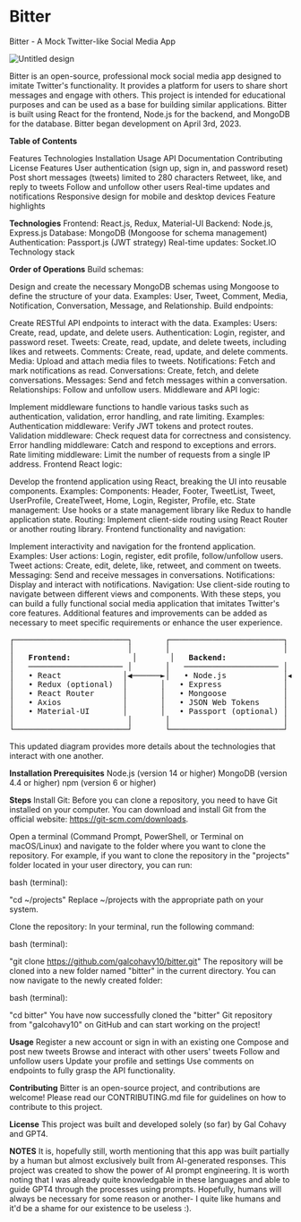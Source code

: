 # Bitter
Bitter - A Mock Twitter-like Social Media App

![Untitled design](https://user-images.githubusercontent.com/96891588/229640942-02aff651-96d2-457b-8591-e6656f8a755b.png)

Bitter is an open-source, professional mock social media app designed to imitate Twitter's functionality. It provides a platform for users to share short messages and engage with others. This project is intended for educational purposes and can be used as a base for building similar applications. Bitter is built using React for the frontend, Node.js for the backend, and MongoDB for the database. Bitter began development on April 3rd, 2023.


**Table of Contents**

  Features
  Technologies
  Installation
  Usage
  API Documentation
  Contributing
  License
  Features
  User authentication (sign up, sign in, and password reset)
  Post short messages (tweets) limited to 280 characters
  Retweet, like, and reply to tweets
  Follow and unfollow other users
  Real-time updates and notifications
  Responsive design for mobile and desktop devices
  Feature highlights

**Technologies**
    Frontend: React.js, Redux, Material-UI
    Backend: Node.js, Express.js
    Database: MongoDB (Mongoose for schema management)
    Authentication: Passport.js (JWT strategy)
    Real-time updates: Socket.IO
    Technology stack

**Order of Operations**
Build schemas:

Design and create the necessary MongoDB schemas using Mongoose to define the structure of your data.
Examples: User, Tweet, Comment, Media, Notification, Conversation, Message, and Relationship.
Build endpoints:

Create RESTful API endpoints to interact with the data.
Examples:
Users: Create, read, update, and delete users.
Authentication: Login, register, and password reset.
Tweets: Create, read, update, and delete tweets, including likes and retweets.
Comments: Create, read, update, and delete comments.
Media: Upload and attach media files to tweets.
Notifications: Fetch and mark notifications as read.
Conversations: Create, fetch, and delete conversations.
Messages: Send and fetch messages within a conversation.
Relationships: Follow and unfollow users.
Middleware and API logic:

Implement middleware functions to handle various tasks such as authentication, validation, error handling, and rate limiting.
Examples:
Authentication middleware: Verify JWT tokens and protect routes.
Validation middleware: Check request data for correctness and consistency.
Error handling middleware: Catch and respond to exceptions and errors.
Rate limiting middleware: Limit the number of requests from a single IP address.
Frontend React logic:

Develop the frontend application using React, breaking the UI into reusable components.
Examples:
Components: Header, Footer, TweetList, Tweet, UserProfile, CreateTweet, Home, Login, Register, Profile, etc.
State management: Use hooks or a state management library like Redux to handle application state.
Routing: Implement client-side routing using React Router or another routing library.
Frontend functionality and navigation:

Implement interactivity and navigation for the frontend application.
Examples:
User actions: Login, register, edit profile, follow/unfollow users.
Tweet actions: Create, edit, delete, like, retweet, and comment on tweets.
Messaging: Send and receive messages in conversations.
Notifications: Display and interact with notifications.
Navigation: Use client-side routing to navigate between different views and components.
With these steps, you can build a fully functional social media application that imitates Twitter's core features. Additional features and improvements can be added as necessary to meet specific requirements or enhance the user experience.

<pre>
┌────────────────────────┐       ┌────────────────────────┐       ┌────────────────────────┐
│                        │       │                        │       │                        │
│   <b>Frontend:</b>             │       │   <b>Backend:</b>              │       │   <b>Database:</b>             │
│   ──────────────────── │       │   ──────────────────── │       │   ──────────────────── │
│   • React             │◀──────►│   • Node.js            │◀──────►│   • MongoDB           │
│   • Redux (optional)  │       │   • Express             │       │                        │
│   • React Router      │       │   • Mongoose            │       │                        │
│   • Axios             │       │   • JSON Web Tokens     │       │                        │
│   • Material-UI       │       │   • Passport (optional) │       │                        │
│                        │       │                        │       │                        │
└────────────────────────┘       └────────────────────────┘       └────────────────────────┘
</pre>
This updated diagram provides more details about the technologies that interact with one another.

**Installation Prerequisites**
    Node.js (version 14 or higher)
    MongoDB (version 4.4 or higher)
    npm (version 6 or higher)
    
    
**Steps**
  Install Git: Before you can clone a repository, you need to have Git installed on your computer. You can download and install Git from the official website: https://git-scm.com/downloads.

Open a terminal (Command Prompt, PowerShell, or Terminal on macOS/Linux) and navigate to the folder where you want to clone the repository. For example, if you want to clone the repository in the "projects" folder located in your user directory, you can run:

bash (terminal):

"cd ~/projects"
Replace ~/projects with the appropriate path on your system.

Clone the repository: In your terminal, run the following command:

bash (terminal):

"git clone https://github.com/galcohavy10/bitter.git"
The repository will be cloned into a new folder named "bitter" in the current directory. You can now navigate to the newly created folder:

bash (terminal):

"cd bitter"
You have now successfully cloned the "bitter" Git repository from "galcohavy10" on GitHub and can start working on the project!

**Usage**
  Register a new account or sign in with an existing one
  Compose and post new tweets
  Browse and interact with other users' tweets
  Follow and unfollow users
  Update your profile and settings
  Use comments on endpoints to fully grasp the API functionality.

**Contributing**
  Bitter is an open-source project, and contributions are welcome! Please read our CONTRIBUTING.md file for guidelines on how to contribute to this project.

**License**
This project was built and developed solely (so far) by Gal Cohavy and GPT4.

**NOTES**
It is, hopefully still, worth mentioning that this app was built partially by a human but almost exclusively built from AI-generated responses. This project was created to show the power of AI prompt engineering. It is worth noting that I was already quite knowledgable in these languages and able to guide GPT4 through the processes using prompts. Hopefully, humans will always be necessary for some reason or another- I quite like humans and it'd be a shame for our existence to be useless :).
